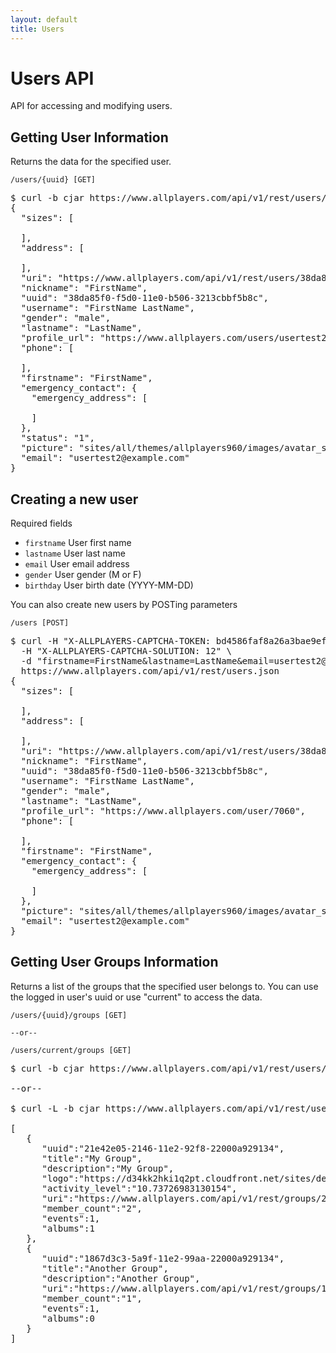 ```yaml
---
layout: default
title: Users
---
```


# Users API

API for accessing and modifying users.

## Getting User Information

Returns the data for the specified user.

<a id="/users/{uuid}"></a>

    /users/{uuid} [GET]

<pre class="terminal">
$ curl -b cjar https://www.allplayers.com/api/v1/rest/users/38da85f0-f5d0-11e0-b506-3213cbbf5b8c
{
  "sizes": [

  ],
  "address": [

  ],
  "uri": "https://www.allplayers.com/api/v1/rest/users/38da85f0-f5d0-11e0-b506-3213cbbf5b8c",
  "nickname": "FirstName",
  "uuid": "38da85f0-f5d0-11e0-b506-3213cbbf5b8c",
  "username": "FirstName LastName",
  "gender": "male",
  "lastname": "LastName",
  "profile_url": "https://www.allplayers.com/users/usertest2",
  "phone": [

  ],
  "firstname": "FirstName",
  "emergency_contact": {
    "emergency_address": [

    ]
  },
  "status": "1",
  "picture": "sites/all/themes/allplayers960/images/avatar_selection/Baseball_Ball.png",
  "email": "usertest2@example.com"
}
</pre>


## Creating a new user

Required fields

*  `firstname` User first name
*  `lastname` User last name
*  `email` User email address
*  `gender` User gender (M or F)
*  `birthday` User birth date (YYYY-MM-DD)

You can also create new users by POSTing parameters

    /users [POST]

<pre class="terminal">
$ curl -H "X-ALLPLAYERS-CAPTCHA-TOKEN: bd4586faf8a26a3bae9ef44b7049a14e" \
  -H "X-ALLPLAYERS-CAPTCHA-SOLUTION: 12" \
  -d "firstname=FirstName&lastname=LastName&email=usertest2@example.com&gender=M&birthday=1981-03-13" \
  https://www.allplayers.com/api/v1/rest/users.json
{
  "sizes": [

  ],
  "address": [

  ],
  "uri": "https://www.allplayers.com/api/v1/rest/users/38da85f0-f5d0-11e0-b506-3213cbbf5b8c",
  "nickname": "FirstName",
  "uuid": "38da85f0-f5d0-11e0-b506-3213cbbf5b8c",
  "username": "FirstName LastName",
  "gender": "male",
  "lastname": "LastName",
  "profile_url": "https://www.allplayers.com/user/7060",
  "phone": [

  ],
  "firstname": "FirstName",
  "emergency_contact": {
    "emergency_address": [

    ]
  },
  "picture": "sites/all/themes/allplayers960/images/avatar_selection/Baseball_Ball.png",
  "email": "usertest2@example.com"
}
</pre>

## Getting User Groups Information

Returns a list of the groups that the specified user belongs to. You can use the logged in user's uuid or use "current" to access the data. 

<a id="/users/{uuid}/groups"></a>

    /users/{uuid}/groups [GET]
    
    --or--
    
    /users/current/groups [GET]

<pre class="terminal">
$ curl -b cjar https://www.allplayers.com/api/v1/rest/users/20374881-0dd9-11e2-92f8-22000a929134/groups.json

--or--

$ curl -L -b cjar https://www.allplayers.com/api/v1/rest/users/current/groups.json

[
   {
      "uuid":"21e42e05-2146-11e2-92f8-22000a929134",
      "title":"My Group",
      "description":"My Group",
      "logo":"https://d34kk2hki1q2pt.cloudfront.net/sites/default/files/imagecache/profile_small/group_content_logo/fabolous-swag-champ-24-7.jpg",
      "activity_level":"10.73726983130154",
      "uri":"https://www.allplayers.com/api/v1/rest/groups/21e42e05-2146-11e2-92f8-22000a929134",
      "member_count":"2",
      "events":1,
      "albums":1
   },
   {
      "uuid":"1867d3c3-5a9f-11e2-99aa-22000a929134",
      "title":"Another Group",
      "description":"Another Group",
      "uri":"https://www.allplayers.com/api/v1/rest/groups/1867d3c3-5a9f-11e2-99aa-22000a929134",
      "member_count":"1",
      "events":1,
      "albums":0
   }
]
</pre>
